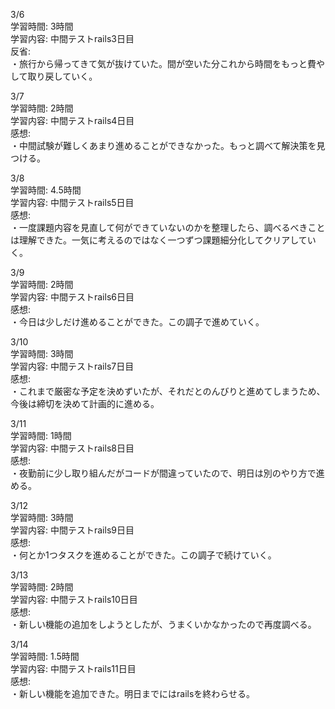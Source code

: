 3/6  
学習時間: 3時間  
学習内容: 中間テストrails3日目  
反省:  
・旅行から帰ってきて気が抜けていた。間が空いた分これから時間をもっと費やして取り戻していく。  

3/7  
学習時間: 2時間  
学習内容: 中間テストrails4日目  
感想:  
・中間試験が難しくあまり進めることができなかった。もっと調べて解決策を見つける。  

3/8  
学習時間: 4.5時間  
学習内容: 中間テストrails5日目  
感想:  
・一度課題内容を見直して何ができていないのかを整理したら、調べるべきことは理解できた。一気に考えるのではなく一つずつ課題細分化してクリアしていく。  

3/9  
学習時間: 2時間  
学習内容: 中間テストrails6日目  
感想:  
・今日は少しだけ進めることができた。この調子で進めていく。  

3/10  
学習時間: 3時間  
学習内容: 中間テストrails7日目  
感想:  
・これまで厳密な予定を決めずいたが、それだとのんびりと進めてしまうため、今後は締切を決めて計画的に進める。  

3/11  
学習時間: 1時間  
学習内容: 中間テストrails8日目  
感想:  
・夜勤前に少し取り組んだがコードが間違っていたので、明日は別のやり方で進める。  

3/12  
学習時間: 3時間  
学習内容: 中間テストrails9日目  
感想:  
・何とか1つタスクを進めることができた。この調子で続けていく。  

3/13  
学習時間: 2時間  
学習内容: 中間テストrails10日目  
感想:  
・新しい機能の追加をしようとしたが、うまくいかなかったので再度調べる。  

3/14  
学習時間: 1.5時間  
学習内容: 中間テストrails11日目  
感想:  
・新しい機能を追加できた。明日までにはrailsを終わらせる。  
